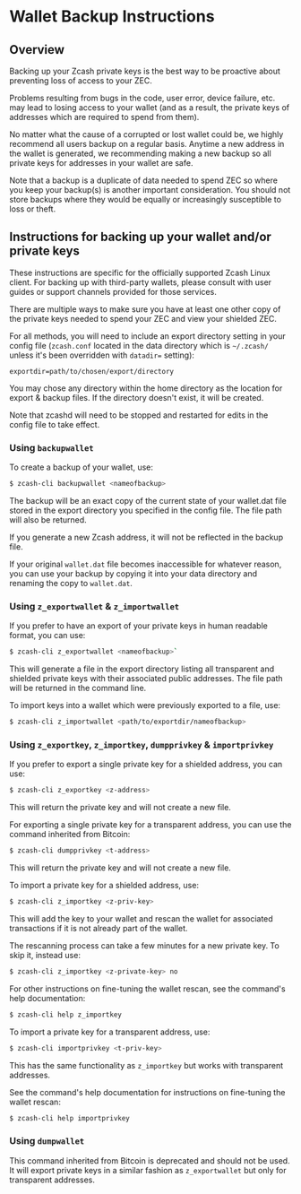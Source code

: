 # Wallet Backup Instructions

## Overview

Backing up your Zcash private keys is the best way to be proactive about
preventing loss of access to your ZEC.

Problems resulting from bugs in the code, user error, device failure, etc. may
lead to losing access to your wallet (and as a result, the private keys of
addresses which are required to spend from them).

No matter what the cause of a corrupted or lost wallet could be, we highly
recommend all users backup on a regular basis. Anytime a new address in the
wallet is generated, we recommending making a new backup so all private keys
for addresses in your wallet are safe.

Note that a backup is a duplicate of data needed to spend ZEC so where you keep
your backup(s) is another important consideration. You should not store backups
where they would be equally or increasingly susceptible to loss or theft.

## Instructions for backing up your wallet and/or private keys

These instructions are specific for the officially supported Zcash Linux
client. For backing up with third-party wallets, please consult with user
guides or support channels provided for those services.

There are multiple ways to make sure you have at least one other copy of the
private keys needed to spend your ZEC and view your shielded ZEC.

For all methods, you will need to include an export directory setting in your
config file (`zcash.conf` located in the data directory which is `~/.zcash/`
unless it's been overridden with `datadir=` setting):

`exportdir=path/to/chosen/export/directory`

You may chose any directory within the home directory as the location for
export & backup files. If the directory doesn't exist, it will be created.

Note that zcashd will need to be stopped and restarted for edits in the config
file to take effect.

### Using `backupwallet`

To create a backup of your wallet, use:

```bash
$ zcash-cli backupwallet <nameofbackup>
```

The backup will be an exact copy of the current state of your wallet.dat file
stored in the export directory you specified in the config file. The file path
will also be returned.

If you generate a new Zcash address, it will not be reflected in the backup
file.

If your original `wallet.dat` file becomes inaccessible for whatever reason,
you can use your backup by copying it into your data directory and renaming the
copy to `wallet.dat`.

### Using `z_exportwallet` & `z_importwallet`

If you prefer to have an export of your private keys in human readable format,
you can use:

```bash
$ zcash-cli z_exportwallet <nameofbackup>`
```

This will generate a file in the export directory listing all transparent and
shielded private keys with their associated public addresses. The file path
will be returned in the command line.

To import keys into a wallet which were previously exported to a file, use:

```bash
$ zcash-cli z_importwallet <path/to/exportdir/nameofbackup>
```

### Using `z_exportkey`, `z_importkey`, `dumpprivkey` & `importprivkey`

If you prefer to export a single private key for a shielded address, you can
use:

```bash
$ zcash-cli z_exportkey <z-address>
```

This will return the private key and will not create a new file.

For exporting a single private key for a transparent address, you can use the
command inherited from Bitcoin:

```bash
$ zcash-cli dumpprivkey <t-address>
```

This will return the private key and will not create a new file.

To import a private key for a shielded address, use:

```bash
$ zcash-cli z_importkey <z-priv-key>
```

This will add the key to your wallet and rescan the wallet for associated
transactions if it is not already part of the wallet.

The rescanning process can take a few minutes for a new private key. To skip
it, instead use:

```bash
$ zcash-cli z_importkey <z-private-key> no
```

For other instructions on fine-tuning the wallet rescan, see the command's help
documentation:

```bash
$ zcash-cli help z_importkey
```

To import a private key for a transparent address, use:

```bash
$ zcash-cli importprivkey <t-priv-key>
```

This has the same functionality as `z_importkey` but works with transparent
addresses.

See the command's help documentation for instructions on fine-tuning the wallet
rescan:

```bash
$ zcash-cli help importprivkey
```

### Using `dumpwallet`

This command inherited from Bitcoin is deprecated and should not be used. It
will export private keys in a similar fashion as `z_exportwallet` but only for
transparent addresses.
